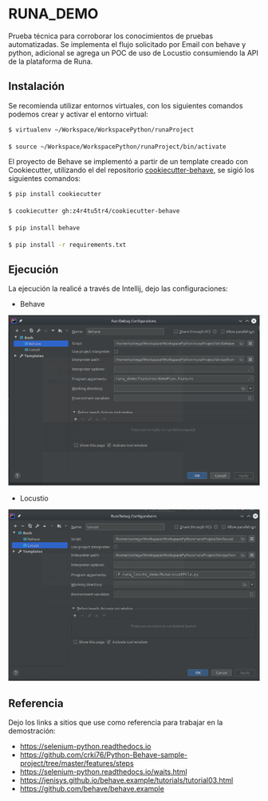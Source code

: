 # RUNA_DEMO

Prueba técnica para corroborar los conocimientos de pruebas automatizadas. 
Se implementa el flujo solicitado por Email con behave y python, adicional
se agrega un POC de uso de Locustio consumiendo la API de la plataforma de Runa.

## Instalación  

Se recomienda utilizar entornos virtuales, con los siguientes comandos podemos crear y activar el 
entorno virtual:  
 ```bash
$ virtualenv ~/Workspace/WorkspacePython/runaProject

$ source ~/Workspace/WorkspacePython/runaProject/bin/activate
``` 

El proyecto de Behave se implementó a partir de un template creado con Cookiecutter, utilizando el
del repositorio [cookiecutter-behave](https://github.com/dunossauro/cookiecutter-behave), se sigió 
los siguientes comandos:

```bash 
$ pip install cookiecutter

$ cookiecutter gh:z4r4tu5tr4/cookiecutter-behave

$ pip install behave

$ pip install -r requirements.txt
```

## Ejecución

La ejecución la realicé a través de Intellij, dejo las configuraciones:

* Behave

![](imgs/Behave.png)

* Locustio

![](imgs/Locustio.png)


## Referencia

Dejo los links a sitios que use como referencia para trabajar en la demostración:

* https://selenium-python.readthedocs.io
* https://github.com/crki76/Python-Behave-sample-project/tree/master/features/steps
* https://selenium-python.readthedocs.io/waits.html
* https://jenisys.github.io/behave.example/tutorials/tutorial03.html
* https://github.com/behave/behave.example